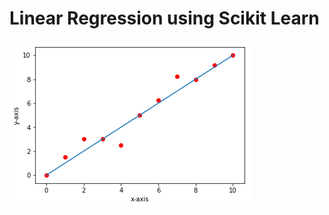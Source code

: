 # Linear Regression using Scikit Learn



![Image not found](linear-regression-using-scikit-learn-images/image2.png)



















































